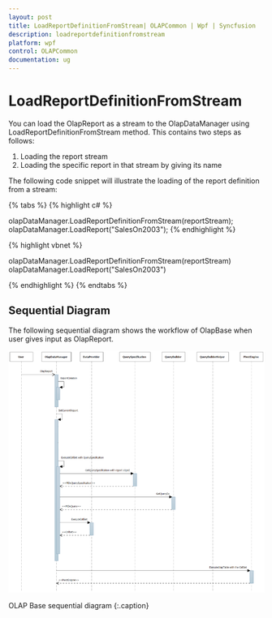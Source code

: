 ```yaml
---
layout: post
title: LoadReportDefinitionFromStream| OLAPCommon | Wpf | Syncfusion
description: loadreportdefinitionfromstream
platform: wpf
control: OLAPCommon
documentation: ug
---
```


# LoadReportDefinitionFromStream



You can load the OlapReport as a stream to the OlapDataManager using LoadReportDefinitionFromStream method. This contains two steps as follows:

1. Loading the report stream 
2. Loading the specific report in that stream by giving its name

The following code snippet will illustrate the loading of the report definition from a stream:


{% tabs %}
{% highlight c# %}

olapDataManager.LoadReportDefinitionFromStream(reportStream);
olapDataManager.LoadReport("SalesOn2003");
{% endhighlight  %}


{% highlight vbnet %}

olapDataManager.LoadReportDefinitionFromStream(reportStream)
olapDataManager.LoadReport("SalesOn2003")

{% endhighlight  %}
{% endtabs %}

## Sequential Diagram

The following sequential diagram shows the workflow of OlapBase when user gives input as OlapReport.

![](LoadReportDefinitionFromStream_images/LoadReportDefinitionFromStream_img1.png)





OLAP Base sequential diagram
{:.caption}




